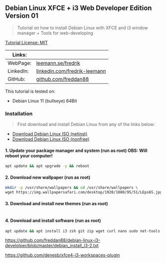## Debian Linux XFCE + i3 Web Developer Edition Version 01

> Tutorial on how to install Debian Linux with XFCE and i3 window manager + Tools for web-developing

[Tutorial License: MIT](https://choosealicense.com/licenses/mit/)

| Links:    |                                                                                      |
| --------- | ------------------------------------------------------------------------------------ |
| WebPage:  | [leemann.se/fredrik](http://www.leemann.se/fredrik)                                  |
| LinkedIn: | [linkedin.com/fredrik-leemann](https://se.linkedin.com/in/fredrik-leemann-821b19110) |
| GitHub:   | [github.com/freddan88](https://github.com/freddan88)                                 |

This tutorial is tested on:

- Debian Linux 11 (bullseye) 64Bit

### Installation

> First download and install Debian Linux from any of the links below:

- [Download Debian Linux ISO (netinst)](https://www.debian.org/download)
- [Download Debian Linux ISO (nonfree)](https://cdimage.debian.org/cdimage/unofficial/non-free/cd-including-firmware)

#### 1. Update your package manager and system (run as root) OBS: Will reboot your computer!

```bash
apt update && apt upgrade -y && reboot
```

#### 2. Download new wallpaper (run as root)

```bash
mkdir -p /usr/share/wallpapers && cd /usr/share/wallpapers \
wget https://img.wallpapersafari.com/desktop/1920/1080/95/51/LEps6S.jpg && mv LEps6S.jpg linux-wallpaper-01.jpg
```

#### 3. Download and install new themes (run as root)

```bash

```

#### 4. Download and install software (run as root)

```bash
apt update && apt install i3 zsh git zip wget curl nano sudo net-tools gparted synaptic neofetch nitrogen imagemagick xfce4-screenshooter xfce4-appmenu-plugin compton gimp lightdm slick-greeter -y
```

https://github.com/freddan88/debian-linux-i3-develolper/blob/master/debian_install_i3-2.txt

https://github.com/denesb/xfce4-i3-workspaces-plugin
